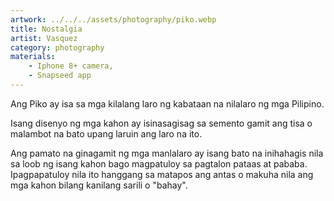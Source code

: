 ```yaml
---
artwork: ../../../assets/photography/piko.webp
title: Nostalgia
artist: Vasquez
category: photography
materials:
    - Iphone 8+ camera,
    - Snapseed app
---
```


Ang Piko ay isa sa mga kilalang laro ng kabataan na nilalaro ng mga Pilipino.

Isang disenyo ng mga kahon ay isinasagisag sa semento gamit ang tisa o malambot na bato upang laruin ang laro na ito.

Ang pamato na ginagamit ng mga manlalaro ay isang bato na inihahagis nila sa loob ng isang kahon bago magpatuloy sa pagtalon pataas at pababa. Ipagpapatuloy nila ito hanggang sa matapos ang antas o makuha nila ang mga kahon bilang kanilang sarili o "bahay".
